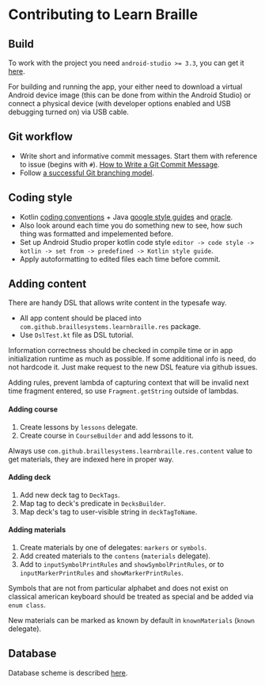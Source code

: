 # Contributing to Learn Braille

## Build

To work with the project you need `android-studio >= 3.3`, you can get it [here](https:://developer.android.com/studio).

For building and running the app, your either need to download a virtual Android device image (this can be done from within the Android Studio) or connect a physical device (with developer options enabled and USB debugging turned on) via USB cable.

## Git workflow

- Write short and informative commit messages. Start them with reference to issue (begins with `#`). [How to Write a Git Commit Message](https://chris.beams.io/posts/git-commit/).
- Follow [a successful Git branching model](https://nvie.com/posts/a-successful-git-branching-model/).

## Coding style

- Kotlin [coding conventions](https://kotlinlang.org/docs/reference/coding-conventions.html) + Java [google style guides](https://google.github.io/styleguide/javaguide.html) and [oracle](https://www.oracle.com/technetwork/java/codeconvtoc-136057.html).
- Also look around each time you do something new to see, how such thing was formatted and impelemented before.
- Set up Android Studio proper kotlin code style `editor -> code style -> kotlin -> set from -> predefined -> Kotlin style guide`.
- Apply autoformatting to edited files each time before commit.

## Adding content

There are handy DSL that allows write content in the typesafe way.

- All app content should be placed into `com.github.braillesystems.learnbraille.res` package.
- Use `DslTest.kt` file as DSL tutorial.

Information correctness should be checked in compile time or in app initialization runtime as much as possible. If some additional info is need, do not hardcode it. Just make request to the new DSL feature via github issues.

Adding rules, prevent lambda of capturing context that will be invalid next time fragment entered, so use `Fragment.getString` outside of lambdas.

#### Adding course

1. Create lessons by `lessons` delegate.
2. Create course in `CourseBuilder` and add lessons to it.

Always use `com.github.braillesystems.learnbraille.res.content` value to get materials, they are indexed here in proper way.

#### Adding deck

1. Add new deck tag to `DeckTags`.
2. Map tag to deck's predicate in `DecksBuilder`.
3. Map deck's tag to user-visible string in `deckTagToName`.

#### Adding materials

1. Create materials by one of delegates: `markers` or `symbols`.
2. Add created materials to the `contens` (`materials` delegate).
3. Add to `inputSymbolPrintRules` and `showSymbolPrintRules`, or to `inputMarkerPrintRules` and `showMarkerPrintRules`.

Symbols that are not from particular alphabet and does not exist on classical american keyboard should be treated as special and be added via `enum class`.

New materials can be marked as known by default in `knownMaterials` (`known` delegate).

## Database

Database scheme is described [here](https://github.com/braille-systems/learn-braille/blob/master/database.md).
